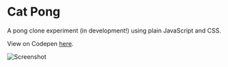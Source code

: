 # Cat Pong
A pong clone experiment (in development!) using plain JavaScript and CSS.

View on Codepen [here](https://codepen.io/denismcdonald/full/JvaBNM/).

![Screenshot](https://github.com/denismcdonald/Pong/blob/master/Capture2.JPG)

